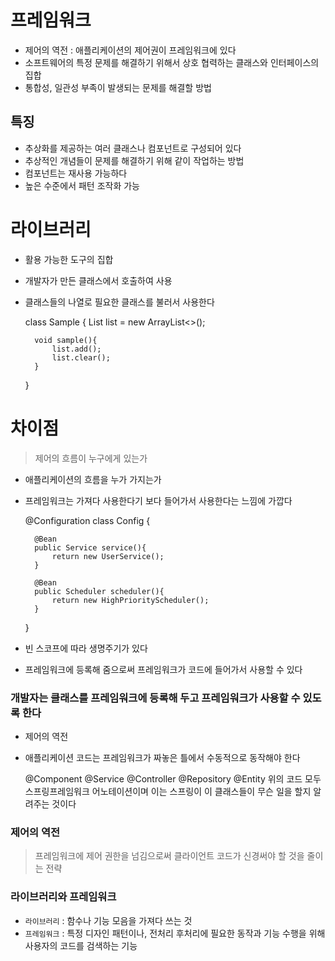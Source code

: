 # 프레임워크

* 제어의 역전 : 애플리케이션의 제어권이 프레임워크에 있다
* 소프트웨어의 특정 문제를 해결하기 위해서 상호 협력하는 클래스와 인터페이스의 집합
* 통합성, 일관성 부족이 발생되는 문제를 해결할 방법

## 특징

* 추상화를 제공하는 여러 클래스나 컴포넌트로 구성되어 있다
* 추상적인 개념들이 문제를 해결하기 위해 같이 작업하는 방법
* 컴포넌트는 재사용 가능하다
* 높은 수준에서 패턴 조작화 가능

# 라이브러리

* 활용 가능한 도구의 집합
* 개발자가 만든 클래스에서 호출하여 사용
* 클래스들의 나열로 필요한 클래스를 불러서 사용한다


    class Sample {
        List<String> list = new ArrayList<>();

        void sample(){
            list.add();
            list.clear();
        }
    }

# 차이점

> 제어의 흐름이 누구에게 있는가

* 애플리케이션의 흐름을 누가 가지는가
* 프레임워크는 가져다 사용한다기 보다 들어가서 사용한다는 느낌에 가깝다

    
    @Configuration
    class Config {

        @Bean
        public Service service(){
            return new UserService();
        }

        @Bean
        public Scheduler scheduler(){
            return new HighPriorityScheduler();
        }
    }
* 빈 스코프에 따라 생명주기가 있다
* 프레임워크에 등록해 줌으로써 프레임워크가 코드에 들어가서 사용할 수 있다
### 개발자는 클래스를 프레임워크에 등록해 두고 프레임워크가 사용할 수 있도록 한다

* 제어의 역전
* 애플리케이션 코드는 프레임워크가 짜놓은 틀에서 수동적으로 동작해야 한다


    @Component
    @Service
    @Controller
    @Repository
    @Entity
위의 코드 모두 스프링프레임워크 어노테이션이며 이는 스프링이 이 클래스들이 무슨 일을 할지 알려주는 것이다
### 제어의 역전

> 프레임워크에 제어 권한을 넘김으로써 클라이언트 코드가 신경써야 할 것을 줄이는 전략

### 라이브러리와 프레임워크

* `라이브러리` : 함수나 기능 모음을 가져다 쓰는 것
* `프레임워크` : 특정 디자인 패턴이나, 전처리 후처리에 필요한 동작과 기능 수행을 위해 사용자의 코드를 검색하는 기능
